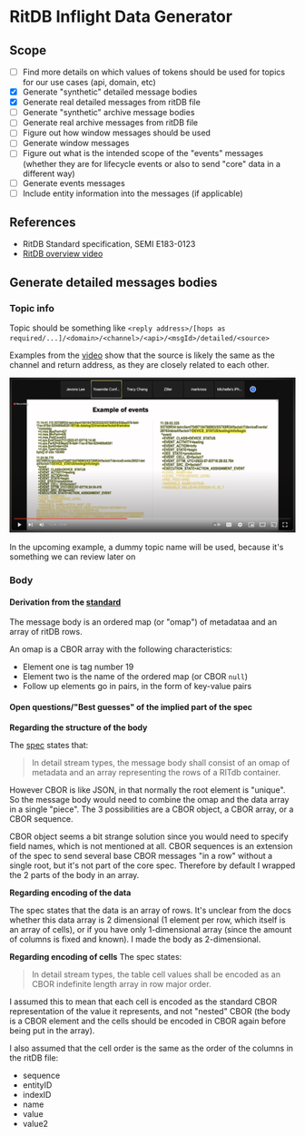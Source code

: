 # RitDB Inflight Data Generator

## Scope

- [ ] Find more details on which values of tokens should be used for topics for our use cases (api, domain, etc)
- [x] Generate "synthetic" detailed message bodies
- [x] Generate real detailed messages from ritDB file
- [ ] Generate "synthetic" archive message bodies
- [ ] Generate real archive messages from ritDB file
- [ ] Figure out how window messages should be used
- [ ] Generate window messages
- [ ] Figure out what is the intended scope of the "events" messages (whether they are for lifecycle events or also to send "core" data in a different way)
- [ ] Generate events messages
- [ ] Include entity information into the messages (if applicable)

## References

- <a name="spec-pdf"></a>RitDB Standard specification, SEMI E183-0123
- <a name="overview-video"></a>[RitDB overview video](https://www.youtube.com/watch?v=gafM2L15zfU)

## Generate detailed messages bodies

### Topic info

Topic should be something like `<reply address>/[hops as required/...]/<domain>/<channel>/<api>/<msgId>/detailed/<source>`

Examples from the [video](#overview-video) show that the source is likely the same as the channel and return address, as they are closely related to each other.

![event example](./docs_images/event_examples.png)

In the upcoming example, a dummy topic name will be used, because it's something we can review later on

### Body

#### Derivation from the [standard](#spec-pdf)

The message body is an ordered map (or "omap") of metadataa and an array of ritDB rows.

An omap is a CBOR array with the following characteristics:
- Element one is tag number 19
- Element two is the name of the ordered map (or CBOR `null`)
- Follow up elements go in pairs, in the form of key-value pairs

#### Open questions/"Best guesses" of the implied part of the spec

**Regarding the structure of the body**

The [spec](#spec-pdf) states that:
> In detail stream types, the message body shall consist of an omap of metadata and an array
representing the rows of a RITdb container.

However CBOR is like JSON, in that normally the root element is "unique". So the message body would need to combine the omap and the data array in a single "piece". The 3 possibilities are a CBOR object, a CBOR array, or a CBOR sequence.

CBOR object seems a bit strange solution since you would need to specify field names, which is not mentioned at all. CBOR sequences is an extension of the spec to send several base CBOR messages "in a row" without a single root, but it's not part of the core spec. Therefore by default I wrapped the 2 parts of the body in an array.

**Regarding encoding of the data**

The spec states that the data is an array of rows. It's unclear from the docs whether this data array is 2 dimensional (1 element per row, which itself is an array of cells), or if you have only 1-dimensional array (since the amount of columns is fixed and known). I made the body as 2-dimensional.

**Regarding encoding of cells**
The spec states:
> In detail stream types, the table cell values shall be encoded as an CBOR indefinite length
array in row major order.

I assumed this to mean that each cell is encoded as the standard CBOR representation of the value it represents, and not "nested" CBOR (the body is a CBOR element and the cells should be encoded in CBOR again before being put in the array).

I also assumed that the cell order is the same as the order of the columns in the ritDB file:
- sequence
- entityID
- indexID
- name
- value
- value2
